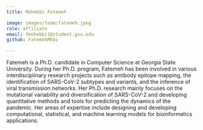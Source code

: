 ```yaml
---
title: Mohebbi Fatemeh 

image: images/team/fatemeh.jpeg
role: affiliate
email: fmohebbi1@student.gsu.edu 
github: FatemehMhbi

---
```


Fatemeh is a Ph.D. candidate in Computer Science at Georgia State University. During her Ph.D. program, Fatemeh has been involved in various interdisciplinary research projects such as antibody epitope mapping, the identification of SARS-CoV-2 subtypes and variants, and the inference of viral transmission networks. Her Ph.D. research mainly focuses on the mutational variability and diversification of SARS-CoV-2 and developing quantitative methods and tools for predicting the dynamics of the pandemic. Her areas of expertise include designing and developing computational, statistical, and machine learning models for bioinformatics applications.

